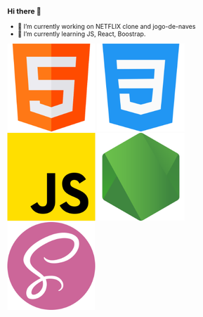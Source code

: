 ### Hi there 👋

- 🔭 I’m currently working on NETFLIX clone and jogo-de-naves
- 🌱 I’m currently learning JS, React, Boostrap.

<img src="svg/html.png" alt="drawing" width="200"/>
<img src="svg/css-3.png" alt="drawing" width="200"/>
<img src="svg/js.png" alt="drawing" width="200"/>
<img src="svg/node-js.png" alt="drawing" width="200"/>
<img src="svg/sass.png" alt="drawing" width="200"/>
